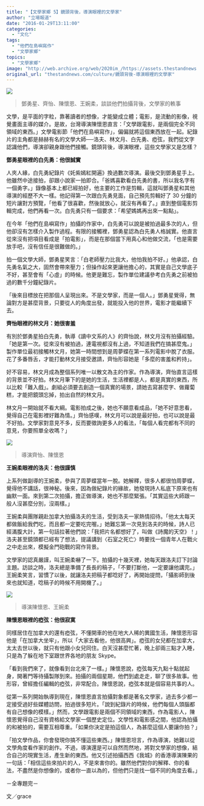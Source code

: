 ```yaml
---
title: "【文學家鄉 5】鏡頭背後，導演眼裡的文學家"
author: "立場報道"
date: "2016-01-29T13:11:00"
categories:
  - "文化"
tags:
  - "他們在島嶼寫作"
  - "文學家鄉"
topics:
  - "文學家鄉"
image: "http://web.archive.org/web/2020im_/https://assets.thestandnews.com/media/photos/12642954_10153453967706656_3214919682285388569_n_alKmu_I7EAF.png"
original_url: "thestandnews.com/culture/鏡頭背後-導演眼裡的文學家"
---
```

![](http://web.archive.org/web/2020im_/https://assets.thestandnews.com/media/photos/12642954_10153453967706656_3214919682285388569_n_alKmu_I7EAF.png)
> 鄧勇星、齊怡、陳懷恩、王婉柔，談談他們拍攝背後，文學家的軼事

文學，是平面的字粒，靠著讀者的想像，才能變成立體；電影，是流動的影像，視覺畫面主導的媒介。是故，台灣導演陳懷恩直言：「文學跟電影，是兩個完全不同領域的東西。」文學電影節「他們在島嶼寫作」，偏偏就將這個東西放在一起。紀錄片的主角都是赫赫有名的文學大師──洛夫、林文月、白先勇、瘂弦，我們從文字認識他們，導演卻親身跟他們接觸。鏡頭背後，導演眼裡，這些文學家又是怎樣？

**鄧勇星眼裡的白先勇：他很誠實**

人夾人緣，白先勇紀錄片《奼紫嫣紅開遍》換過數次導演。最後交到鄧勇星手上。他雖然中途接拍，卻跟小說家一拍即合。「爸媽喜歡看白先勇的書，所以我名字有一個勇字。」錄像基本上都已經拍好，他主要的工作是剪輯，這就叫鄧勇星和其他導演的經歷不大一樣。他記得第一次跟白先勇見面，自己預先剪輯好了 30 分鐘的短片讓對方預覽，「他看了很喜歡，然後就放心，就沒有再看了。」直到整個電影剪輯完成，他們再看一次。白先勇只有一個要求：「希望媽媽再出來一點點」。

在今年「他們在島嶼寫作」拍攝的作家中，白先勇可以說是被拍過最多次的人，但他卻沒有怎樣介入製作過程。有限的接觸裡，鄧勇星認為白先勇人格誠實。他直言從來沒有把項目看成是「拍電影」，而是在那個當下用真心和他做交流，「也是需要放手吧，沒有信任是很難做的。」

拍一個文學大師，鄧勇星笑言：「白老師壓力比我大，他怕我拍不好。」他承認，白先勇名氣之大，固然會帶來壓力；但操作起來更讓他擔心的，其實是自己文學底子不好，甚至會有「心虛」的時候。他更是難忘，製作單位建議參考白先勇之前被拍過的數千分鐘紀錄片。

「後來目標放在把那個人呈現出來。不是文學家，而是一個人。」鄧勇星覺得，無論對方是甚麼背景，只要從人的角度出發，就能投入他的世界，電影才能繼續下去。

**齊怡眼裡的林文月：她很害羞**

有別於鄧勇星拍白先勇，執導《讀中文系的人》的齊怡說，林文月沒有拍攝經驗。「她是第一次。從來沒有被拍過，連電視都沒有上過，不知道我們在搞甚麼鬼。」製作單位最初接觸林文月，她第一時間想到是周夢蝶在第一系列電影中脫了衣服。花了多番唇舌，才能打動林文月接受邀請，齊怡形容她是「多麼的害羞和矜持」。

好不容易，林文月成為整個系列唯一以散文為主的作家。作為導演，齊怡直言這樣的背景並不好拍。林文月筆下的是她的生活，生活裡都是人，都是真實的東西，所以比較「難入戲」。劇組必須要去創造一個真實的場景，請她去寫甚麼字、做蘿蔔糕，才能把鏡頭忘掉，拍出自然的林文月。

林文月一開始就不看大綱。電影拍成之後，她也不願意看成品，「她不好意思看，覺得自己在電影裡好難為情。」齊怡感嘆，林文月可以說是最好拍，也可以說是最不好拍。文學家對意見不多，反而要徵詢更多人的看法，「每個人看完都有不同的意見，你要照單全收嗎？」

![](http://web.archive.org/web/2020im_/https://assets.thestandnews.com/media/photos/12553075_10153453967566656_7676385725364588200_n_jMpdo_ntvQA.png)
> 導演齊怡、陳懷恩

**王婉柔眼裡的洛夫：他很謹慎**

上系列做副導的王婉柔，參與了周夢蝶當年一脫。她解釋，很多人都很怕周夢蝶，覺得他不講話，很神秘。後來，因為做紀錄片的緣故，她發現詩人私底下原來也有幽默一面。來到第二次拍攝，擔正做導演，她也不那麼緊張。「其實這些大師跟一般人沒甚麼分別，沒兩樣。」

王婉柔與團隊親赴加拿大拍攝洛夫的生活，受到洛夫一家熱情招待。「他太太每天都做飯給我們吃，而且都一定要吃完喔。」她難忘第一次見到洛夫的時候，詩人已經滿腹大計，第一句話拉著他們說：「我把片名都想好了，叫做《詩魔的天空》！」洛夫甚至鏡頭都已經有了想法，提議講到〈石室之死亡〉時要找一個青年人在戰火之中走出來，模擬金門砲戰的寫作背景。

文學家的認真嚴謹，叫王婉柔嚇了一下。拍攝的十幾天裡，她每天跟洛夫訂下討論主題。訪談之時，洛夫總是準備了長長的稿子，「不要打斷他，一定要讓他講完。」王婉柔笑言，習慣了以後，就讓洛夫把稿子都唸好了，再開始提問，「攝影師到後來也就知道，唸稿子的時候不用開機了。」

![](http://web.archive.org/web/2020im_/https://assets.thestandnews.com/media/photos/12654447_10153453967646656_971246029355270579_n_JFuFX_Ahhju.png)
> 導演陳懷恩、王婉柔

**陳懷恩眼裡的瘂弦：他很寂寞**

同樣居住在加拿大的還有瘂弦，不懂開車的他在地大人稀的異國生活，陳懷恩形容他是「在加拿大坐牢」，所以「大家去看他，他很高興」。瘂弦的女兒都在加拿大，太太去世以後，就只有他跟小女兒同住。白天沒甚麼忙著，晚上卻兩三點才入睡，只是為了躲在地下室跟世界各地的朋友 Skype。

「看到我們來了，就像看到台北來了一樣。」陳懷恩說，瘂弦每天九點十點就起身，開著門等待攝製隊到來。拍攝的兩個星期，他們到處走走，聊了很多故事。他形容，曾經擔任編輯的瘂弦，非常配合。陳懷恩說，瘂弦本就是個容易共事的人。

從第一系列開始執導到現在，陳懷恩直言拍攝對象都是著名文學家，過去多少都一定接受過好些媒體訪問，拍過很多短片。「說到紀錄片的時候，他們每個人頭腦都有自己想像的模樣。」然而，文學跟電影是兩個不同領域的東西，作為電影人，陳懷恩覺得自己沒有資格給文學家一個歷史定位。文學性和電影感之間，他認為拍攝的和被拍的，需要互相尊重。「如果你決定是拍這個人，為甚麼這個人要讓你拍？」

「拍文學作品，你會發現你搞不懂這些東西。」陳懷恩坦言，作為導演，她難以從文學角度看作家的創作。不過，導演還是可以自然而然地，將對文學家的想像，結合自己的現實生活，產生新的東西。他又引述拍攝西西《我城》的香港導演陳果的一句話：「相信這些來拍片的人，不是來害你的。雖然他們對你的解釋、你的看法，不盡然是你想像的，或者你一直以為的，但他們只是找一個不同的角度去看。」

－全專題完－

文／grace